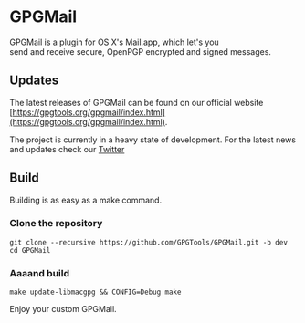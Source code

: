 GPGMail
=======

GPGMail is a plugin for OS X's Mail.app, which let's you <br>send
and receive secure, OpenPGP encrypted and signed messages.

Updates
-------

The latest releases of GPGMail can be found on our official website [https://gpgtools.org/gpgmail/index.html](https://gpgtools.org/gpgmail/index.html).

The project is currently in a heavy state of development. For the latest news and updates check our [Twitter](https://twitter.com/gpgtools)

Build
-----

Building is as easy as a make command.

### Clone the repository

    git clone --recursive https://github.com/GPGTools/GPGMail.git -b dev
    cd GPGMail

### Aaaand build

    make update-libmacgpg && CONFIG=Debug make


Enjoy your custom GPGMail.

